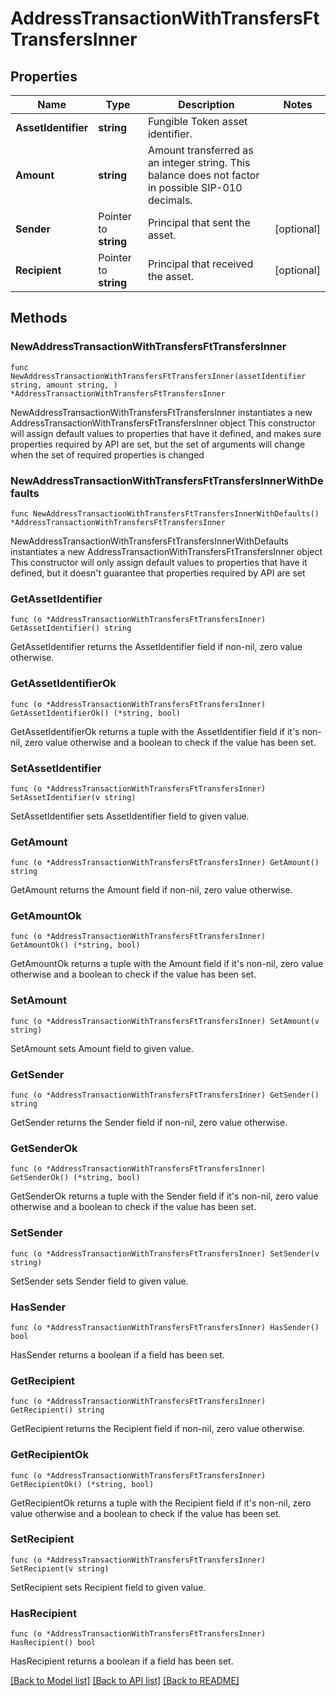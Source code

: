 # AddressTransactionWithTransfersFtTransfersInner

## Properties

Name | Type | Description | Notes
------------ | ------------- | ------------- | -------------
**AssetIdentifier** | **string** | Fungible Token asset identifier. | 
**Amount** | **string** | Amount transferred as an integer string. This balance does not factor in possible SIP-010 decimals. | 
**Sender** | Pointer to **string** | Principal that sent the asset. | [optional] 
**Recipient** | Pointer to **string** | Principal that received the asset. | [optional] 

## Methods

### NewAddressTransactionWithTransfersFtTransfersInner

`func NewAddressTransactionWithTransfersFtTransfersInner(assetIdentifier string, amount string, ) *AddressTransactionWithTransfersFtTransfersInner`

NewAddressTransactionWithTransfersFtTransfersInner instantiates a new AddressTransactionWithTransfersFtTransfersInner object
This constructor will assign default values to properties that have it defined,
and makes sure properties required by API are set, but the set of arguments
will change when the set of required properties is changed

### NewAddressTransactionWithTransfersFtTransfersInnerWithDefaults

`func NewAddressTransactionWithTransfersFtTransfersInnerWithDefaults() *AddressTransactionWithTransfersFtTransfersInner`

NewAddressTransactionWithTransfersFtTransfersInnerWithDefaults instantiates a new AddressTransactionWithTransfersFtTransfersInner object
This constructor will only assign default values to properties that have it defined,
but it doesn't guarantee that properties required by API are set

### GetAssetIdentifier

`func (o *AddressTransactionWithTransfersFtTransfersInner) GetAssetIdentifier() string`

GetAssetIdentifier returns the AssetIdentifier field if non-nil, zero value otherwise.

### GetAssetIdentifierOk

`func (o *AddressTransactionWithTransfersFtTransfersInner) GetAssetIdentifierOk() (*string, bool)`

GetAssetIdentifierOk returns a tuple with the AssetIdentifier field if it's non-nil, zero value otherwise
and a boolean to check if the value has been set.

### SetAssetIdentifier

`func (o *AddressTransactionWithTransfersFtTransfersInner) SetAssetIdentifier(v string)`

SetAssetIdentifier sets AssetIdentifier field to given value.


### GetAmount

`func (o *AddressTransactionWithTransfersFtTransfersInner) GetAmount() string`

GetAmount returns the Amount field if non-nil, zero value otherwise.

### GetAmountOk

`func (o *AddressTransactionWithTransfersFtTransfersInner) GetAmountOk() (*string, bool)`

GetAmountOk returns a tuple with the Amount field if it's non-nil, zero value otherwise
and a boolean to check if the value has been set.

### SetAmount

`func (o *AddressTransactionWithTransfersFtTransfersInner) SetAmount(v string)`

SetAmount sets Amount field to given value.


### GetSender

`func (o *AddressTransactionWithTransfersFtTransfersInner) GetSender() string`

GetSender returns the Sender field if non-nil, zero value otherwise.

### GetSenderOk

`func (o *AddressTransactionWithTransfersFtTransfersInner) GetSenderOk() (*string, bool)`

GetSenderOk returns a tuple with the Sender field if it's non-nil, zero value otherwise
and a boolean to check if the value has been set.

### SetSender

`func (o *AddressTransactionWithTransfersFtTransfersInner) SetSender(v string)`

SetSender sets Sender field to given value.

### HasSender

`func (o *AddressTransactionWithTransfersFtTransfersInner) HasSender() bool`

HasSender returns a boolean if a field has been set.

### GetRecipient

`func (o *AddressTransactionWithTransfersFtTransfersInner) GetRecipient() string`

GetRecipient returns the Recipient field if non-nil, zero value otherwise.

### GetRecipientOk

`func (o *AddressTransactionWithTransfersFtTransfersInner) GetRecipientOk() (*string, bool)`

GetRecipientOk returns a tuple with the Recipient field if it's non-nil, zero value otherwise
and a boolean to check if the value has been set.

### SetRecipient

`func (o *AddressTransactionWithTransfersFtTransfersInner) SetRecipient(v string)`

SetRecipient sets Recipient field to given value.

### HasRecipient

`func (o *AddressTransactionWithTransfersFtTransfersInner) HasRecipient() bool`

HasRecipient returns a boolean if a field has been set.


[[Back to Model list]](../README.md#documentation-for-models) [[Back to API list]](../README.md#documentation-for-api-endpoints) [[Back to README]](../README.md)


